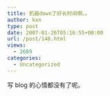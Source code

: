 ```yaml
---
title: 机器down了好长时间啊。。
author: kxn
type: post
date: 2007-01-26T05:16:55+00:00
url: /post/148.html
views:
  - 2689
categories:
  - Uncategorized
---
```


写 blog 的心情都没有了呢。
